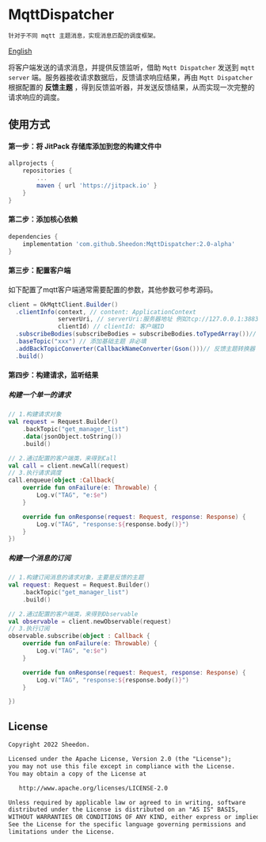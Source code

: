 # MqttDispatcher
```tex
针对于不同 mqtt 主题消息，实现消息匹配的调度框架。
```
[English](README.md)

将客户端发送的请求消息，并提供反馈监听，借助 `Mqtt Dispatcher` 发送到 `mqtt server` 端。服务器接收请求数据后，反馈请求响应结果，再由 `Mqtt Dispatcher` 根据配置的 **反馈主题** ，得到反馈监听器，并发送反馈结果，从而实现一次完整的请求响应的调度。



## 使用方式

#### 第一步：将 JitPack 存储库添加到您的构建文件中

```groovy
allprojects {
    repositories {
        ...
        maven { url 'https://jitpack.io' }
    }
}
```



#### 第二步：添加核心依赖

```groovy
dependencies {
    implementation 'com.github.Sheedon:MqttDispatcher:2.0-alpha'
}
```



#### 第三步：配置客户端

如下配置了mqtt客户端通常需要配置的参数，其他参数可参考源码。

```java
client = OkMqttClient.Builder()
  .clientInfo(context, // content: ApplicationContext
              serverUri, // serverUri:服务器地址 例如tcp://127.0.0.1:3883
              clientId) // clientId: 客户端ID
  .subscribeBodies(subscribeBodies = subscribeBodies.toTypedArray())// 需要订阅的主题
  .baseTopic("xxx") // 添加基础主题 非必填
  .addBackTopicConverter(CallbackNameConverter(Gson()))// 反馈主题转换器
  .build()
```



#### 第四步：构建请求，监听结果

##### 构建一个单一的请求

```kotlin
// 1.构建请求对象
val request = Request.Builder()
    .backTopic("get_manager_list")
    .data(jsonObject.toString())
    .build()

// 2.通过配置的客户端类，来得到Call
val call = client.newCall(request)
// 3.执行请求调度
call.enqueue(object :Callback{
    override fun onFailure(e: Throwable) {
        Log.v("TAG", "e:$e")
    }

    override fun onResponse(request: Request, response: Response) {
        Log.v("TAG", "response:${response.body()}")
    }
})
```

##### 构建一个消息的订阅

```kotlin
// 1.构建订阅消息的请求对象，主要是反馈的主题
val request: Request = Request.Builder()
    .backTopic("get_manager_list")
    .build()

// 2.通过配置的客户端类，来得到Observable
val observable = client.newObservable(request)
// 3.执行订阅
observable.subscribe(object : Callback {
    override fun onFailure(e: Throwable) {
        Log.v("TAG", "e:$e")
    }

    override fun onResponse(request: Request, response: Response) {
        Log.v("TAG", "response:${response.body()}")
    }

})
```





## License

```tex
Copyright 2022 Sheedon.

Licensed under the Apache License, Version 2.0 (the "License");
you may not use this file except in compliance with the License.
You may obtain a copy of the License at

   http://www.apache.org/licenses/LICENSE-2.0

Unless required by applicable law or agreed to in writing, software
distributed under the License is distributed on an "AS IS" BASIS,
WITHOUT WARRANTIES OR CONDITIONS OF ANY KIND, either express or implied.
See the License for the specific language governing permissions and
limitations under the License.
```

